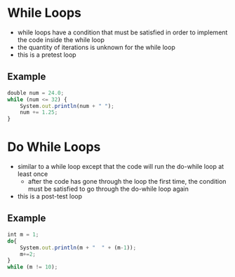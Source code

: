 # **While Loops**
+ while loops have a condition that must be satisfied in order to implement the code inside the while loop
+ the quantity of iterations is unknown for the while loop
+ this is a pretest loop

## Example
```javascript
double num = 24.0;
while (num <= 32) {
    System.out.println(num + " ");
    num += 1.25;
}
```

# **Do While Loops**
+ similar to a while loop except that the code will run the do-while loop at least once
    - after the code has gone through the loop the first time, the condition must be satisfied to go through the do-while loop again
+ this is a post-test loop

## Example
```javascript
int m = 1;
do{
    System.out.println(m + "  " + (m-1));
    m+=2;
}
while (m != 10);
```

